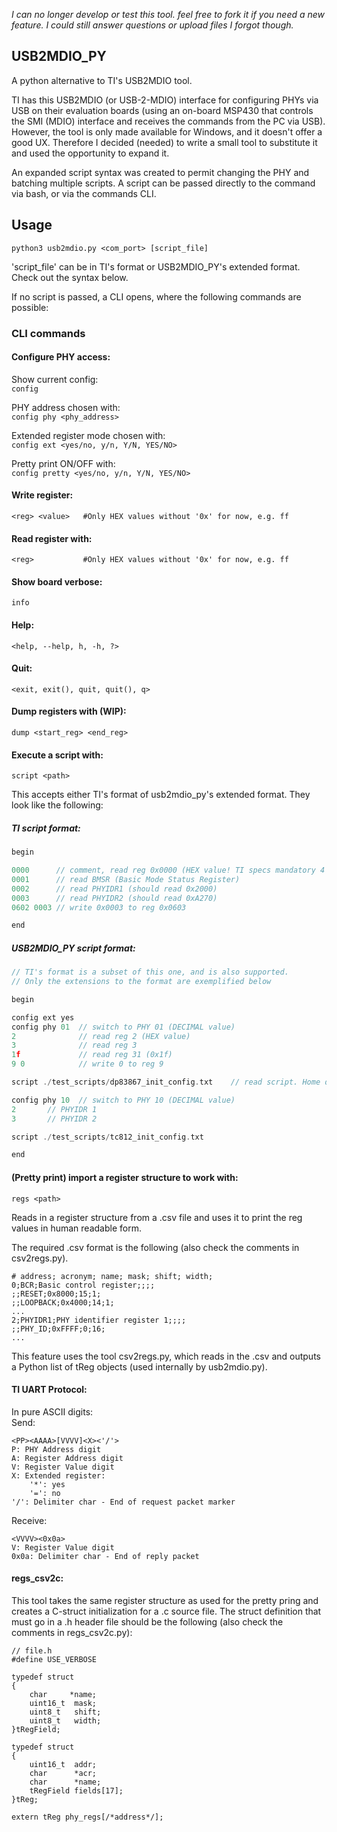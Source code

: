 *I can no longer develop or test this tool. feel free to fork it if you need a new feature. I could still answer questions or upload files I forgot though.*

## USB2MDIO_PY

A python alternative to TI's USB2MDIO tool.

TI has this USB2MDIO (or USB-2-MDIO) interface for configuring PHYs via USB on their evaluation boards (using an on-board MSP430 that controls the SMI (MDIO) interface and receives the commands from the PC via USB).
However, the tool is only made available for Windows, and it doesn't offer a good UX.
Therefore I decided (needed) to write a small tool to substitute it and used the opportunity to expand it.

An expanded script syntax was created to permit changing the PHY and batching multiple scripts.
A script can be passed directly to the command via bash, or via the commands CLI.

## Usage

`python3 usb2mdio.py <com_port> [script_file]`

'script_file' can be in TI's format or USB2MDIO_PY's extended format.
Check out the syntax below.

If no script is passed, a CLI opens, where the following commands are possible:

### CLI commands
#### Configure PHY access:

Show current config: \
`config`

PHY address chosen with:\
`config phy <phy_address>`

Extended register mode chosen with:\
`config ext <yes/no, y/n, Y/N, YES/NO>`

Pretty print ON/OFF with:\
`config pretty <yes/no, y/n, Y/N, YES/NO>`

#### Write register:
`<reg> <value>   #Only HEX values without '0x' for now, e.g. ff`

#### Read register with:
`<reg>           #Only HEX values without '0x' for now, e.g. ff`

#### Show board verbose:
`info`

#### Help:
`<help, --help, h, -h, ?>`

#### Quit:
`<exit, exit(), quit, quit(), q>`

#### Dump registers with (WIP):
`dump <start_reg> <end_reg>`

#### Execute a script with:
`script <path>`

This accepts either TI's format of usb2mdio_py's extended format. They look like the following:

##### TI script format:
```c
begin

0000      // comment, read reg 0x0000 (HEX value! TI specs mandatory 4 digits, but this tools accepts any number of digits)
0001      // read BMSR (Basic Mode Status Register)
0002      // read PHYIDR1 (should read 0x2000)
0003      // read PHYIDR2 (should read 0xA270)
0602 0003 // write 0x0003 to reg 0x0603

end
```

##### USB2MDIO_PY script format:
```c
// TI's format is a subset of this one, and is also supported.
// Only the extensions to the format are exemplified below

begin

config ext yes
config phy 01  // switch to PHY 01 (DECIMAL value)
2              // read reg 2 (HEX value)
3              // read reg 3
1f             // read reg 31 (0x1f)
9 0            // write 0 to reg 9

script ./test_scripts/dp83867_init_config.txt    // read script. Home directory is where the python script is running...

config phy 10  // switch to PHY 10 (DECIMAL value)
2       // PHYIDR 1
3       // PHYIDR 2

script ./test_scripts/tc812_init_config.txt

end
```

#### (Pretty print) import a register structure to work with:
`regs <path>`

Reads in a register structure from a .csv file and uses it to print the reg values in human readable form.

The required .csv format is the following (also check the comments in csv2regs.py).
```
# address; acronym; name; mask; shift; width;
0;BCR;Basic control register;;;;
;;RESET;0x8000;15;1;
;;LOOPBACK;0x4000;14;1;
...
2;PHYIDR1;PHY identifier register 1;;;;
;;PHY_ID;0xFFFF;0;16;
...
```

This feature uses the tool csv2regs.py, which reads in the .csv and outputs a Python list of tReg objects (used internally by usb2mdio.py).

#### TI UART Protocol:
In pure ASCII digits:\
Send:
```
<PP><AAAA>[VVVV]<X><'/'>
P: PHY Address digit
A: Register Address digit
V: Register Value digit
X: Extended register:
    '*': yes
    '=': no
'/': Delimiter char - End of request packet marker
```
Receive:
```
<VVVV><0x0a>
V: Register Value digit
0x0a: Delimiter char - End of reply packet
```

#### regs_csv2c:
This tool takes the same register structure as used for the pretty pring and creates a C-struct initialization for a .c source file.
The struct definition that must go in a .h header file should be the following (also check the comments in regs_csv2c.py):

```
// file.h
#define USE_VERBOSE

typedef struct
{
    char     *name;
    uint16_t  mask;
    uint8_t   shift;
    uint8_t   width;
}tRegField;

typedef struct
{
    uint16_t  addr;
    char      *acr;
    char      *name;
    tRegField fields[17];
}tReg;

extern tReg phy_regs[/*address*/];
```

<!---
Ideas/TODO:
Use files for verbose dump of registers: represent as class/structure like Basic_Control_Reg.Master_!Slave
Maybe we could use the format/code from Unix drivers...?
Maybe the same as for C?
0. Accept commands and parse them (COM connect)
1. COM connect and RW COM port
2. Get USB2MDIO sequences for write/read
-->

